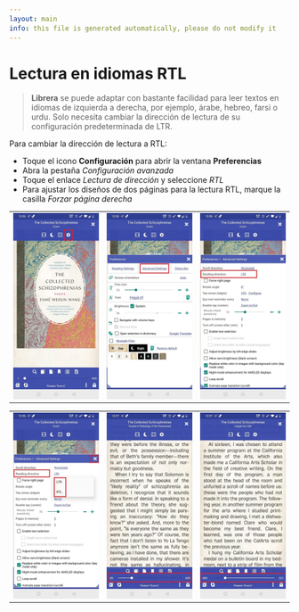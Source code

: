 ```yaml
---
layout: main
info: this file is generated automatically, please do not modify it
---
```


# Lectura en idiomas RTL


> **Librera** se puede adaptar con bastante facilidad para leer textos en idiomas de izquierda a derecha, por ejemplo, árabe, hebreo, farsi o urdu. Solo necesita cambiar la dirección de lectura de su configuración predeterminada de LTR.


Para cambiar la dirección de lectura a RTL:

* Toque el icono **Configuración** para abrir la ventana **Preferencias**
* Abra la pestaña _Configuración avanzada_
* Toque el enlace _Lectura de dirección_ y seleccione _RTL_
* Para ajustar los diseños de dos páginas para la lectura RTL, marque la casilla _Forzar página derecha_

||||
|-|-|-|
|![](1.jpg)|![](2.jpg)|![](3.jpg)|

||||
|-|-|-|
|![](4.jpg)|![](5.jpg)|![](6.jpg)|
